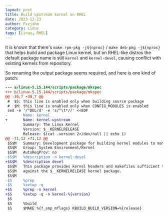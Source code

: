 ```yaml
---
layout: post
title: Build upstream kernel on RHEL
date: 2023-12-23
author: Fxzjshm
category: Linux
tags: [Linux, RHEL]
---
```


It is known that there's `make rpm-pkg -j${nproc}` / `make deb-pkg -j${nproc}` that helps build and package Linux kernel, 
but on RHEL-like distros the default package name is still `kernel` and `kernel-devel`, causing conflict with existing kernels from repository.

So renaming the output package seems required, and here is one kind of patch:

<!-- more -->

```patch
--- a/linux-5.15.144/scripts/package/mkspec
+++ b/linux-5.15.144/scripts/package/mkspec
@@ -39,7 +39,7 @@
 #  $S: this line is enabled only when building source package
 #  $M: this line is enabled only when CONFIG_MODULES is enabled
 sed -e '/^DEL/d' -e 's/^\t*//' <<EOF
-       Name: kernel
+       Name: kernel-upstream
        Summary: The Linux Kernel
        Version: $__KERNELRELEASE
        Release: $(cat .version 2>/dev/null || echo 1)
@@ -71,12 +71,12 @@
 $S$M   Summary: Development package for building kernel modules to match the $__KERNELRELEASE kernel
 $S$M   Group: System Environment/Kernel
 $S$M   AutoReqProv: no
-$S$M   %description -n kernel-devel
+$S$M   %description devel
 $S$M   This package provides kernel headers and makefiles sufficient to build modules
 $S$M   against the $__KERNELRELEASE kernel package.
 $S$M
-$S     %prep
-$S     %setup -q
+$S     %prep -n kernel
+$S     %setup -q -n kernel-%{version}
 $S
 $S     %build
 $S     $MAKE %{?_smp_mflags} KBUILD_BUILD_VERSION=%{release}
```
